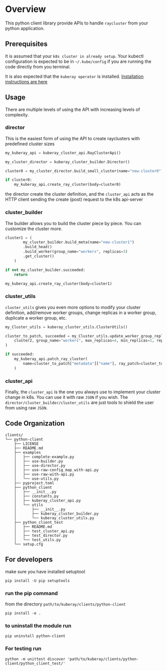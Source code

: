 # Overview

This python client library provide APIs to handle `raycluster` from your python application.

## Prerequisites

It is assumed that your `k8s cluster in already setup`. Your kubectl configuration is expected to be
in  `~/.kube/config` if you are running the code directly from you terminal.

It is also expected that the `kuberay operator` is installed.
[Installation instructions are here][quick-start]

## Usage

There are multiple levels of using the API with increasing levels of complexity.

### director

This is the easiest form of using the API to create rayclusters with predefined cluster sizes

```python
my_kuberay_api = kuberay_cluster_api.RayClusterApi()

my_cluster_director = kuberay_cluster_builder.Director()

cluster0 = my_cluster_director.build_small_cluster(name="new-cluster0")

if cluster0:
    my_kuberay_api.create_ray_cluster(body=cluster0)
```

the director create the cluster definition, and the `cluster_api` acts as the HTTP client sending
the create (post) request to the k8s api-server

### cluster_builder

The builder allows you to build the cluster piece by piece. You can customize the cluster more.

```python
cluster1 = (
        my_cluster_builder.build_meta(name="new-cluster1")
        .build_head()
        .build_worker(group_name="workers", replicas=3)
        .get_cluster()
    )

if not my_cluster_builder.succeeded:
    return

my_kuberay_api.create_ray_cluster(body=cluster1)
```

### cluster_utils

`cluster_utils` gives you even more options to modify your cluster definition, add/remove worker
groups, change replicas in a worker group, duplicate a worker group, etc.

```python
my_Cluster_utils = kuberay_cluster_utils.ClusterUtils()

cluster_to_patch, succeeded = my_Cluster_utils.update_worker_group_replicas(
    cluster2, group_name="workers", max_replicas=4, min_replicas=1, replicas=2
)

if succeeded:
    my_kuberay_api.patch_ray_cluster(
        name=cluster_to_patch["metadata"]["name"], ray_patch=cluster_to_patch
    )
```

### cluster_api

Finally, the `cluster_api` is the one you always use to implement your cluster change in k8s. You can
use it with raw `JSON` if you wish. The `director/cluster_builder/cluster_utils` are just tools to
shield the user from using raw `JSON`.

## Code Organization

```text
clients/
└── python-client
    ├── LICENSE
    ├── README.md
    ├── examples
    │   ├── complete-example.py
    │   ├── use-builder.py
    │   ├── use-director.py
    │   ├── use-raw-config_map_with-api.py
    │   ├── use-raw-with-api.py
    │   └── use-utils.py
    ├── pyproject.toml
    ├── python_client
    │   ├── __init__.py
    │   ├── constants.py
    │   ├── kuberay_cluster_api.py
    │   └── utils
    │       ├── __init__.py
    │       ├── kuberay_cluster_builder.py
    │       └── kuberay_cluster_utils.py
    ├── python_client_test
    │   ├── README.md
    │   ├── test_cluster_api.py
    │   ├── test_director.py
    │   └── test_utils.py
    └── setup.cfg
```

## For developers

make sure you have installed setuptool

`pip install -U pip setuptools`

### run the pip command

from the directory `path/to/kuberay/clients/python-client`

`pip install -e .`

### to uninstall the module run

`pip uninstall python-client`

### For testing run

 `python -m unittest discover 'path/to/kuberay/clients/python-client/python_client_test/'`

[quick-start]: https://github.com/ray-project/kuberay#quick-start
